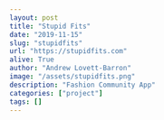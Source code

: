 ```yaml
---
layout: post
title: "Stupid Fits"
date: "2019-11-15"
slug: "stupidfits"
url: "https://stupidfits.com"
alive: True
author: "Andrew Lovett-Barron"
image: "/assets/stupidfits.png"
description: "Fashion Community App"
categories: ["project"]
tags: []
---
```

